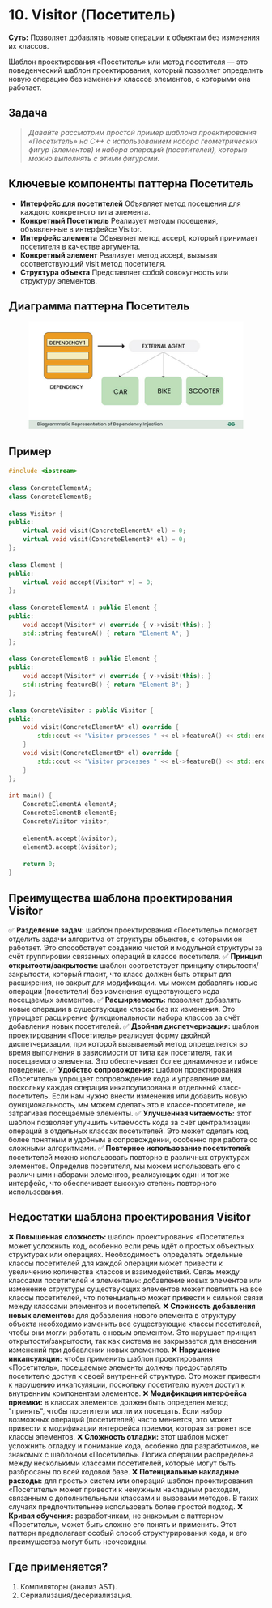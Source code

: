 # 10. Visitor (Посетитель)
__Суть:__
Позволяет добавлять новые операции к объектам без изменения их классов.

Шаблон проектирования «Посетитель» или метод посетителя — это поведенческий шаблон проектирования, который позволяет определить новую операцию без изменения классов элементов, с которыми она работает. 

## Задача
>_Давайте рассмотрим простой пример шаблона проектирования «Посетитель» на C++ с использованием набора геометрических фигур (элементов) и набора операций (посетителей), которые можно выполнять с этими фигурами._
## Ключевые компоненты паттерна Посетитель
* __Интерфейс для посетителей__ Объявляет метод посещения для каждого конкретного типа элемента.
* __Конкретный Посетитель__ Реализует методы посещения, объявленные в интерфейсе Visitor.
* __Интерфейс элемента__ Объявляет метод accept, который принимает посетителя в качестве аргумента.
* __Конкретный элемент__ Реализует метод accept, вызывая соответствующий visit метод посетителя.
* __Структура объекта__ Представляет собой совокупность или структуру элементов.
## Диаграмма паттерна Посетитель
<figure>
    <img src ="/assets/images/Diagram_Visitor.jpg" alt = "Visitor">
</figure>

## Пример
```c++
#include <iostream>

class ConcreteElementA;
class ConcreteElementB;

class Visitor {
public:
    virtual void visit(ConcreteElementA* el) = 0;
    virtual void visit(ConcreteElementB* el) = 0;
};

class Element {
public:
    virtual void accept(Visitor* v) = 0;
};

class ConcreteElementA : public Element {
public:
    void accept(Visitor* v) override { v->visit(this); }
    std::string featureA() { return "Element A"; }
};

class ConcreteElementB : public Element {
public:
    void accept(Visitor* v) override { v->visit(this); }
    std::string featureB() { return "Element B"; }
};

class ConcreteVisitor : public Visitor {
public:
    void visit(ConcreteElementA* el) override {
        std::cout << "Visitor processes " << el->featureA() << std::endl;
    }
    void visit(ConcreteElementB* el) override {
        std::cout << "Visitor processes " << el->featureB() << std::endl;
    }
};

int main() {
    ConcreteElementA elementA;
    ConcreteElementB elementB;
    ConcreteVisitor visitor;

    elementA.accept(&visitor);  
    elementB.accept(&visitor);  

    return 0;
}
```
## Преимущества шаблона проектирования Visitor
✅ __Разделение задач:__ шаблон проектирования «Посетитель» помогает отделить задачи алгоритма от структуры объектов, с которыми он работает. Это способствует созданию чистой и модульной структуры за счёт группировки связанных операций в классе посетителя.
✅ __Принцип открытости/закрытости:__ шаблон соответствует принципу открытости/закрытости, который гласит, что класс должен быть открыт для расширения, но закрыт для модификации. мы можем добавлять новые операции (посетители) без изменения существующего кода посещаемых элементов.
✅ __Расширяемость:__ позволяет добавлять новые операции в существующие классы без их изменения. Это упрощает расширение функциональности набора классов за счёт добавления новых посетителей.
✅ __Двойная диспетчеризация:__ шаблон проектирования «Посетитель» реализует форму двойной диспетчеризации, при которой вызываемый метод определяется во время выполнения в зависимости от типа как посетителя, так и посещаемого элемента. Это обеспечивает более динамичное и гибкое поведение.
✅ __Удобство сопровождения:__ шаблон проектирования «Посетитель» упрощает сопровождение кода и управление им, поскольку каждая операция инкапсулирована в отдельный класс-посетитель. Если нам нужно внести изменения или добавить новую функциональность, мы можем сделать это в классе-посетителе, не затрагивая посещаемые элементы.
✅ __Улучшенная читаемость:__ этот шаблон позволяет улучшить читаемость кода за счёт централизации операций в отдельных классах посетителей. Это может сделать код более понятным и удобным в сопровождении, особенно при работе со сложными алгоритмами.
✅ __Повторное использование посетителей:__ посетителей можно использовать повторно в различных структурах элементов. Определив посетителя, мы можем использовать его с различными наборами элементов, реализующих один и тот же интерфейс, что обеспечивает высокую степень повторного использования.

## Недостатки шаблона проектирования Visitor
❌ __Повышенная сложность:__ шаблон проектирования «Посетитель» может усложнить код, особенно если речь идёт о простых объектных структурах или операциях. Необходимость определять отдельные классы посетителей для каждой операции может привести к увеличению количества классов и взаимодействий.
Связь между классами посетителей и элементами: добавление новых элементов или изменение структуры существующих элементов может повлиять на все классы посетителей, что потенциально может привести к сильной связи между классами элементов и посетителей.
❌ __Сложность добавления новых элементов:__ для добавления нового элемента в структуру объекта необходимо изменить все существующие классы посетителей, чтобы они могли работать с новым элементом. Это нарушает принцип открытости/закрытости, так как система не закрывается для внесения изменений при добавлении новых элементов.
❌ __Нарушение инкапсуляции:__ чтобы применить шаблон проектирования «Посетитель», посещаемые элементы должны предоставлять посетителю доступ к своей внутренней структуре. Это может привести к нарушению инкапсуляции, поскольку посетителю нужен доступ к внутренним компонентам элементов.
❌ __Модификация интерфейса приемки:__ в классах элементов должен быть определен метод "принять", чтобы посетители могли их посещать. Если набор возможных операций (посетителей) часто меняется, это может привести к модификации интерфейса приемки, которая затронет все классы элементов.
❌ __Сложность отладки:__ этот шаблон может усложнить отладку и понимание кода, особенно для разработчиков, не знакомых с шаблоном «Посетитель». Логика операции распределена между несколькими классами посетителей, которые могут быть разбросаны по всей кодовой базе.
❌ __Потенциальные накладные расходы:__ для простых систем или операций шаблон проектирования «Посетитель» может привести к ненужным накладным расходам, связанным с дополнительными классами и вызовами методов. В таких случаях предпочтительнее использовать более простой подход.
❌ __Кривая обучения:__ разработчикам, не знакомым с паттерном «Посетитель», может быть сложно его понять и применить. Этот паттерн предполагает особый способ структурирования кода, и его преимущества могут быть неочевидны.

## Где применяется?
1. Компиляторы (анализ AST).
2. Сериализация/десериализация.
